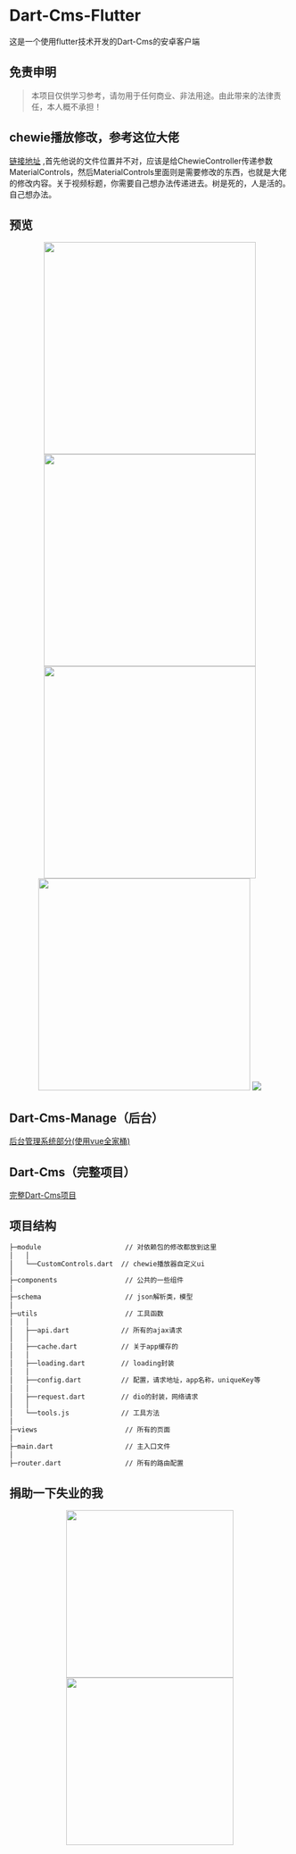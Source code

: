 # Dart-Cms-Flutter
这是一个使用flutter技术开发的Dart-Cms的安卓客户端

## 免责申明
> 本项目仅供学习参考，请勿用于任何商业、非法用途。由此带来的法律责任，本人概不承担！

## chewie播放修改，参考这位大佬
[链接地址](https://www.jianshu.com/p/a9105d748533) ,首先他说的文件位置并不对，应该是给ChewieController传递参数MaterialControls，然后MaterialControls里面则是需要修改的东西，也就是大佬的修改内容。关于视频标题，你需要自己想办法传递进去。树是死的，人是活的。自己想办法。

## 预览
<p align="center">
    <img width="380" src="https://cdn.jsdelivr.net/gh/abcd498936590/pic@master/img/dart-cms-flutter-1.png" />
    <img width="380" src="https://cdn.jsdelivr.net/gh/abcd498936590/pic@master/img/dart-cms-flutter-2.png" />
    <img width="380" src="https://cdn.jsdelivr.net/gh/abcd498936590/pic@master/img/dart-cms-flutter-3.png" />
    <img width="380" src="https://cdn.jsdelivr.net/gh/abcd498936590/pic@master/img/dart-cms-flutter-4.png" />
    <img src="https://cdn.jsdelivr.net/gh/abcd498936590/pic@master/img/dart-cms-flutter-5.png" />
</p>

## Dart-Cms-Manage（后台）

[后台管理系统部分(使用vue全家桶)](https://github.com/abcd498936590/Dart-Cms-Manage)

## Dart-Cms（完整项目）

[完整Dart-Cms项目](https://github.com/abcd498936590/Dart-Cms)


## 项目结构

``` bash
├─module                     // 对依赖包的修改都放到这里
│   │
│   └──CustomControls.dart  // chewie播放器自定义ui
│
├─components                 // 公共的一些组件
│
├─schema                     // json解析类，模型
│
├─utils                      // 工具函数
│   │
│   ├──api.dart             // 所有的ajax请求
│   │
│   ├──cache.dart           // 关于app缓存的
│   │
│   ├──loading.dart         // loading封装
│   │
│   ├──config.dart          // 配置，请求地址，app名称，uniqueKey等
│   │
│   ├──request.dart         // dio的封装，网络请求
│   │
│   └──tools.js             // 工具方法
│
├─views                      // 所有的页面
│
├─main.dart                  // 主入口文件
│
├─router.dart                // 所有的路由配置
```

## 捐助一下失业的我
<p align="center">
    <img width="300" src="https://cdn.jsdelivr.net/gh/abcd498936590/pic@master/img/alipay.jpg" />
    <img width="300" src="https://cdn.jsdelivr.net/gh/abcd498936590/pic@master/img/tenpay.jpg" />
</p>